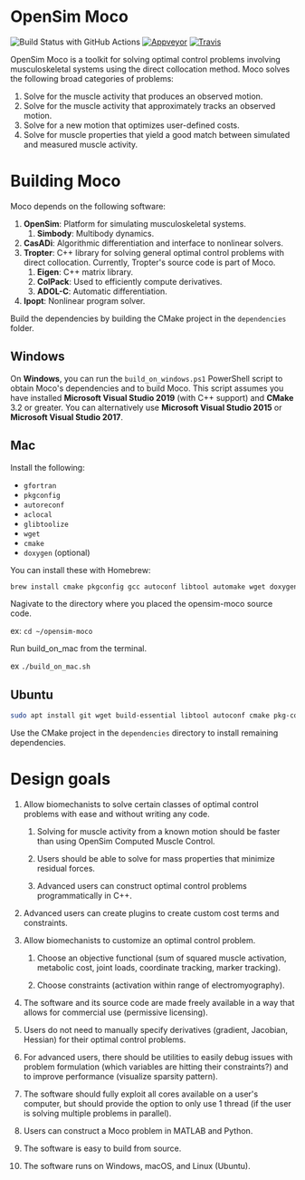 OpenSim Moco
============

![Build Status with GitHub Actions][buildstatus_ghactions] [![Appveyor][buildstatus_image_appveyor]][appveyorci] [![Travis][buildstatus_image_travis]][travisci] 

OpenSim Moco is a toolkit for solving optimal control problems involving
musculoskeletal systems using the direct collocation method. Moco solves the
following broad categories of problems:

1. Solve for the muscle activity that produces an observed motion.
1. Solve for the muscle activity that approximately tracks an observed motion.
2. Solve for a new motion that optimizes user-defined costs.
3. Solve for muscle properties that yield a good match between simulated and
   measured muscle activity.

Building Moco
=============

Moco depends on the following software:

1. **OpenSim**: Platform for simulating musculoskeletal systems.
   1. **Simbody**: Multibody dynamics.
2. **CasADi**: Algorithmic differentiation and interface to nonlinear solvers.
3. **Tropter**: C++ library for solving general optimal control problems with
direct collocation. Currently, Tropter's source code is part of Moco.
   1. **Eigen**: C++ matrix library.
   2. **ColPack**: Used to efficiently compute derivatives.
   3. **ADOL-C**: Automatic differentiation.
4. **Ipopt**: Nonlinear program solver.

Build the dependencies by building the CMake project in the `dependencies`
folder.


Windows
-------

On **Windows**, you can run the `build_on_windows.ps1` PowerShell script to
obtain Moco's dependencies and to build Moco. This script assumes you
have installed **Microsoft Visual Studio 2019** (with C++ support) and **CMake**
3.2 or greater. You can alternatively use **Microsoft Visual Studio 2015** or
**Microsoft Visual Studio 2017**.


Mac
---

Install the following:
- `gfortran`
- `pkgconfig`
- `autoreconf`
- `aclocal`
- `glibtoolize`
- `wget`
- `cmake`
- `doxygen` (optional)

You can install these with Homebrew:

```bash
brew install cmake pkgconfig gcc autoconf libtool automake wget doxygen
```

Nagivate to the directory where you placed the opensim-moco source code.

ex: `cd ~/opensim-moco`

Run build_on_mac from the terminal.

ex `./build_on_mac.sh`


Ubuntu
------

```bash
sudo apt install git wget build-essential libtool autoconf cmake pkg-config gfortran liblapack-dev
```

Use the CMake project in the
`dependencies` directory to install remaining dependencies.


Design goals
============

1. Allow biomechanists to solve certain classes of optimal control problems with
   ease and without writing any code.

   1. Solving for muscle activity from a known motion should be faster than
      using OpenSim Computed Muscle Control.

   2. Users should be able to solve for mass properties that minimize
      residual forces.

   3. Advanced users can construct optimal control problems programmatically in
      C++.

3. Advanced users can create plugins to create custom cost terms and
   constraints.

2. Allow biomechanists to customize an optimal control problem.

   1. Choose an objective functional (sum of squared muscle activation,
      metabolic cost, joint loads, coordinate tracking, marker tracking).

   2. Choose constraints (activation within range of electromyography).

3. The software and its source code are made freely available in a way that
   allows for commercial use (permissive licensing).

4. Users do not need to manually specify derivatives (gradient, Jacobian,
   Hessian) for their optimal control problems.

5. For advanced users, there should be utilities to easily debug issues with
   problem formulation (which variables are hitting their constraints?) and to
   improve performance (visualize sparsity pattern).

6. The software should fully exploit all cores available on a user's
   computer, but should provide the option to only use 1 thread (if the user is
   solving multiple problems in parallel).

7. Users can construct a Moco problem in MATLAB and Python.

8. The software is easy to build from source.

9. The software runs on Windows, macOS, and Linux (Ubuntu).



[buildstatus_ghactions]: https://github.com/opensim-org/opensim-moco/workflows/continuous-integration/badge.svg
[buildstatus_image_travis]: https://travis-ci.org/opensim-org/opensim-moco.svg?branch=master
[travisci]: https://travis-ci.org/opensim-org/opensim-moco
[buildstatus_image_appveyor]: https://ci.appveyor.com/api/projects/status/6e731j81t9vkt92w/branch/master?svg=true
[appveyorci]: https://ci.appveyor.com/project/opensim-org/opensim-moco/branch/master
